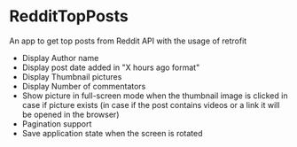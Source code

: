 # RedditTopPosts
An app to get  top posts from Reddit API with the usage of retrofit  
- Display Author name
- Display post date added in "X hours ago format"
- Display Thumbnail pictures
- Display Number of commentators
- Show picture in full-screen mode when the thumbnail image is clicked in case if picture exists (in case if the post contains videos or a link it will be opened in the browser)
- Pagination support
- Save application state when the screen is rotated
 
